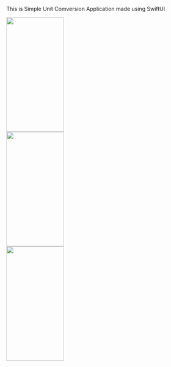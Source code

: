 This is Simple Unit Comversion Application made using SwiftUI

 <img src="https://github.com/Prathameshchakote/UnitConversions/assets/30796045/f19d1b0d-418b-4fe0-a204-4508576f67f0" width="150" height="300">
 </br>
 <img src="https://github.com/Prathameshchakote/UnitConversions/assets/30796045/6b962349-98f3-4c25-a576-8296c2fb791c" width="150" height="300">
  </br>
 <img src="https://github.com/Prathameshchakote/UnitConversions/assets/30796045/4d47afd8-698c-4415-a3fc-9d87ba540d2a" width="150" height="300">
